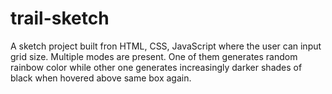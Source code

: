 # trail-sketch

A sketch project built fron HTML, CSS, JavaScript where the user can input grid size. Multiple modes are present. One of them generates random rainbow color while other one generates increasingly darker shades of black when hovered above same box again.